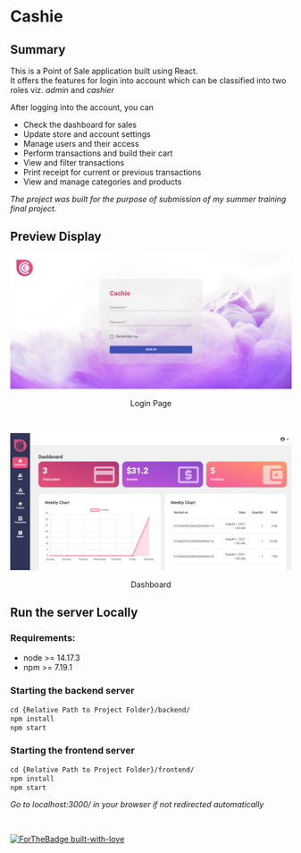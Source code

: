 # Cashie

## Summary

This is a Point of Sale application built using React.  
It offers the features for login into account which can be classified into two roles viz. *admin* and *cashier*  

After logging into the account, you can
- Check the dashboard for sales
- Update store and account settings
- Manage users and their access
- Perform transactions and build their cart
- View and filter transactions
- Print receipt for current or previous transactions
- View and manage categories and products

*The project was built for the purpose of submission of my summer training final project.*

## Preview Display

![Login Screen](./images/Login.png)
<p style="text-align: center">Login Page</p>
<br>

![Admin Dashboard](./images/Dashboard.png)
<p style="text-align: center;">Dashboard</p>

## Run the server Locally

### Requirements:
- node >= 14.17.3
- npm >= 7.19.1

### Starting the backend server
```
cd {Relative Path to Project Folder}/backend/
npm install
npm start
```

### Starting the frontend server
```
cd {Relative Path to Project Folder}/frontend/
npm install
npm start
```

*Go to localhost:3000/ in your browser if not redirected automatically*  

<br>

[![ForTheBadge built-with-love](http://ForTheBadge.com/images/badges/built-with-love.svg)](https://github.com/Sanket-Mathur/)